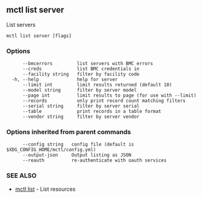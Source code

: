 [Auto generated by spf13/cobra]: <>

## mctl list server

List servers

```
mctl list server [flags]
```

### Options

```
      --bmcerrors         list servers with BMC errors
      --creds             list BMC credentials in 
      --facility string   filter by facility code
  -h, --help              help for server
      --limit int         limit results returned (default 10)
      --model string      filter by server model
      --page int          limit results to page (for use with --limit)
      --records           only print record count matching filters
      --serial string     filter by server serial
      --table             print records in a table format
      --vendor string     filter by server vendor
```

### Options inherited from parent commands

```
      --config string   config file (default is $XDG_CONFIG_HOME/mctl/config.yml)
      --output-json     Output listing as JSON
      --reauth          re-authenticate with oauth services
```

### SEE ALSO

* [mctl list](mctl_list.md)	 - List resources

